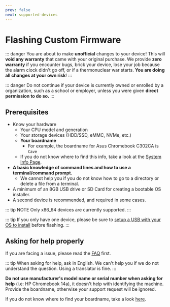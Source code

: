 ```yaml
---
prev: false
next: supported-devices
---
```


# Flashing Custom Firmware

::: danger
You are about to make **unofficial** changes to your device! This will **void any warranty** that came with your original purchase. We provide **zero warranty** if you encounter bugs, brick your device, lose your job because the alarm clock didn't go off, or if a thermonuclear war starts. **You are doing all changes at your own risk**!
:::

::: danger
Do not continue if your device is currently owned or enrolled by a organization, such as a school or employer, unless you were given **direct permission to do so.**
:::

## Prerequisites

- Know your hardware
  - Your CPU model and generation
  - Your storage devices (HDD/SSD, eMMC, NVMe, etc.)
  - **Your boardname**
    - For example, the boardname for Asus Chromebook C302CA is `Cave`
  - If you do not know where to find this info, take a look at the [System Info Page](system-info.md).
- **A basic knowledge of command lines and how to use a terminal/command prompt.**
  - We cannot help you if you do not know how to go to a directory or delete a file from a terminal.
- A minimum of an 8GB USB drive or SD Card for creating a bootable OS installer.
- A second device is recommended, and required in some cases.

::: tip NOTE
Only x86_64 devices are currently supported.
:::

::: tip
If you only have one device, please be sure to [setup a USB with your OS to install](ventoy.md) before flashing.
:::

## Asking for help properly

If you are facing a issue, please read the [FAQ](../faq.md) first.

::: tip
When asking for help, ask in English. We can't help you if we do not understand the question. Using a translator is fine.
:::

**Do not use manufacturer's model name or serial number when asking for help** (i.e: HP Chromebook 14a), it doesn't help with identifying the machine. Provide the boardname, otherwise your support request will be ignored.

If you do not know where to find your boardname, take a look [here](system-info.md).
